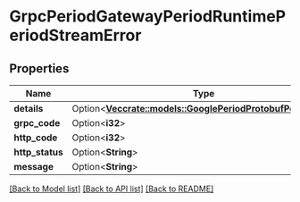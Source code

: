 # GrpcPeriodGatewayPeriodRuntimePeriodStreamError

## Properties

Name | Type | Description | Notes
------------ | ------------- | ------------- | -------------
**details** | Option<[**Vec<crate::models::GooglePeriodProtobufPeriodAny>**](google.protobuf.Any.md)> |  | [optional]
**grpc_code** | Option<**i32**> |  | [optional]
**http_code** | Option<**i32**> |  | [optional]
**http_status** | Option<**String**> |  | [optional]
**message** | Option<**String**> |  | [optional]

[[Back to Model list]](../README.md#documentation-for-models) [[Back to API list]](../README.md#documentation-for-api-endpoints) [[Back to README]](../README.md)


